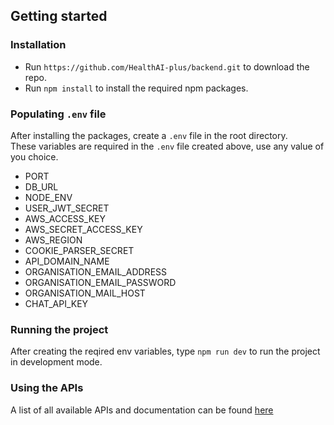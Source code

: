 ## Getting started
### Installation
* Run `https://github.com/HealthAI-plus/backend.git` to download the repo. <br />
* Run `npm install` to install the required npm packages.

### Populating `.env` file
After installing the packages,  create a `.env` file in the root directory. <br />
These variables are required in the `.env` file created above, use any value of you choice. <br />
* PORT
* DB_URL
* NODE_ENV
* USER_JWT_SECRET
* AWS_ACCESS_KEY
* AWS_SECRET_ACCESS_KEY
* AWS_REGION
* COOKIE_PARSER_SECRET
* API_DOMAIN_NAME
* ORGANISATION_EMAIL_ADDRESS
* ORGANISATION_EMAIL_PASSWORD
* ORGANISATION_MAIL_HOST
* CHAT_API_KEY

### Running the project
After creating the reqired env variables, type `npm run dev` to run the project in development mode.

### Using the APIs
A list of all available APIs and documentation can be found <a href='https://klus-healthai.postman.co/workspace/My-Workspace~9078663f-e4d1-42dd-81ee-57bdb202a49b/collection/31301164-f91a6403-2e5e-4f04-923d-f8f73cf979ef?action=share&creator=31301164'> here </a>

